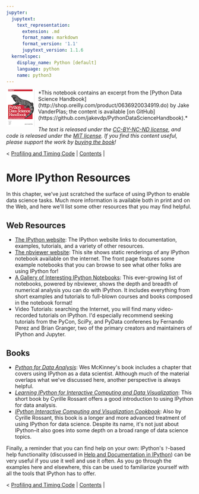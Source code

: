 ```yaml
---
jupyter:
  jupytext:
    text_representation:
      extension: .md
      format_name: markdown
      format_version: '1.1'
      jupytext_version: 1.1.6
  kernelspec:
    display_name: Python [default]
    language: python
    name: python3
---
```


<!--BOOK_INFORMATION-->
<img align="left" style="padding-right:10px;" src="figures/PDSH-cover-small.png">
*This notebook contains an excerpt from the [Python Data Science Handbook](http://shop.oreilly.com/product/0636920034919.do) by Jake VanderPlas; the content is available [on GitHub](https://github.com/jakevdp/PythonDataScienceHandbook).*

*The text is released under the [CC-BY-NC-ND license](https://creativecommons.org/licenses/by-nc-nd/3.0/us/legalcode), and code is released under the [MIT license](https://opensource.org/licenses/MIT). If you find this content useful, please support the work by [buying the book](http://shop.oreilly.com/product/0636920034919.do)!*


<!--NAVIGATION-->
< [Profiling and Timing Code](01.07-Timing-and-Profiling.ipynb) | [Contents](Index.ipynb) |


# More IPython Resources

In this chapter, we've just scratched the surface of using IPython to enable data science tasks.
Much more information is available both in print and on the Web, and here we'll list some other resources that you may find helpful.


## Web Resources

- [The IPython website](http://ipython.org): The IPython website links to documentation, examples, tutorials, and a variety of other resources.
- [The nbviewer website](http://nbviewer.jupyter.org/): This site shows static renderings of any IPython notebook available on the internet. The front page features some example notebooks that you can browse to see what other folks are using IPython for!
- [A Gallery of Interesting IPython Notebooks](http://github.com/ipython/ipython/wiki/A-gallery-of-interesting-IPython-Notebooks/): This ever-growing list of notebooks, powered by nbviewer, shows the depth and breadth of numerical analysis you can do with IPython. It includes everything from short examples and tutorials to full-blown courses and books composed in the notebook format!
- Video Tutorials: searching the Internet, you will find many video-recorded tutorials on IPython. I'd especially recommend seeking tutorials from the PyCon, SciPy, and PyData conferenes by Fernando Perez and Brian Granger, two of the primary creators and maintainers of IPython and Jupyter.


## Books

- [*Python for Data Analysis*](http://shop.oreilly.com/product/0636920023784.do): Wes McKinney's book includes a chapter that covers using IPython as a data scientist. Although much of the material overlaps what we've discussed here, another perspective is always helpful.
- [*Learning IPython for Interactive Computing and Data Visualization*](https://www.packtpub.com/big-data-and-business-intelligence/learning-ipython-interactive-computing-and-data-visualization): This short book by Cyrille Rossant offers a good introduction to using IPython for data analysis.
- [*IPython Interactive Computing and Visualization Cookbook*](https://www.packtpub.com/big-data-and-business-intelligence/ipython-interactive-computing-and-visualization-cookbook): Also by Cyrille Rossant, this book is a longer and more advanced treatment of using IPython for data science. Despite its name, it's not just about IPython–it also goes into some depth on a broad range of data science topics.

Finally, a reminder that you can find help on your own: IPython's ``?``-based help functionality (discussed in [Help and Documentation in IPython](01.01-Help-And-Documentation.ipynb)) can be very useful if you use it well and use it often.
As you go through the examples here and elsewhere, this can be used to familiarize yourself with all the tools that IPython has to offer.


<!--NAVIGATION-->
< [Profiling and Timing Code](01.07-Timing-and-Profiling.ipynb) | [Contents](Index.ipynb) |
